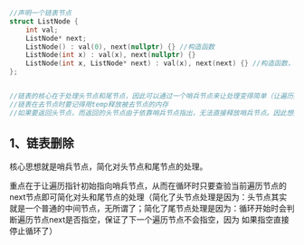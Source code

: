 ```cpp
//声明一个链表节点
struct ListNode {
    int val;
    ListNode* next;
    ListNode() : val(0), next(nullptr) {} //构造函数
    ListNode(int x) : val(x), next(nullptr) {}
    ListNode(int x, ListNode* next) : val(x), next(next) {} //构造函数，哨兵函数专用
};


//链表的核心在于处理头节点和尾节点，因此可以通过一个哨兵节点来让处理变得简单（让遍历指针初始指向哨兵节点）
//链表在去节点时要记得用temp释放被去节点的内存
//如果要返回头节点，而返回的头节点由于依靠哨兵节点指出，无法直接释放哨兵节点。因此想要释放哨兵节点就需要通过创建一个指针指向哨兵节点的下一个节点（即头节点），再释放哨兵节点，此时返回新创建的指针即可在该函数体结束其生命周期前完成对哨兵节点的释放。
```





## 1、链表删除

核心思想就是哨兵节点，简化对头节点和尾节点的处理。

重点在于让遍历指针初始指向哨兵节点，从而在循环时只要查验当前遍历节点的next节点即可简化对头和尾节点的处理（简化了头节点处理是因为：头节点其实就是一个普通的中间节点，无所谓了；简化了尾节点处理是因为：循环开始时会判断遍历节点next是否指空，保证了下一个遍历节点不会指空，因为 如果指空直接停止循环了）